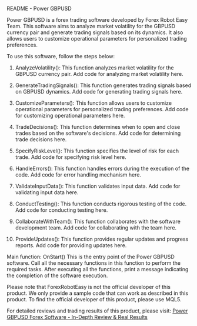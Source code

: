 README - Power GBPUSD

Power GBPUSD is a forex trading software developed by Forex Robot Easy Team. This software aims to analyze market volatility for the GBPUSD currency pair and generate trading signals based on its dynamics. It also allows users to customize operational parameters for personalized trading preferences.

To use this software, follow the steps below:

1. AnalyzeVolatility(): This function analyzes market volatility for the GBPUSD currency pair. Add code for analyzing market volatility here.

2. GenerateTradingSignals(): This function generates trading signals based on GBPUSD dynamics. Add code for generating trading signals here.

3. CustomizeParameters(): This function allows users to customize operational parameters for personalized trading preferences. Add code for customizing operational parameters here.

4. TradeDecisions(): This function determines when to open and close trades based on the software's decisions. Add code for determining trade decisions here.

5. SpecifyRiskLevel(): This function specifies the level of risk for each trade. Add code for specifying risk level here.

6. HandleErrors(): This function handles errors during the execution of the code. Add code for error handling mechanism here.

7. ValidateInputData(): This function validates input data. Add code for validating input data here.

8. ConductTesting(): This function conducts rigorous testing of the code. Add code for conducting testing here.

9. CollaborateWithTeam(): This function collaborates with the software development team. Add code for collaborating with the team here.

10. ProvideUpdates(): This function provides regular updates and progress reports. Add code for providing updates here.

Main function: OnStart()
This is the entry point of the Power GBPUSD software. Call all the necessary functions in this function to perform the required tasks. After executing all the functions, print a message indicating the completion of the software execution.

Please note that ForexRobotEasy is not the official developer of this product. We only provide a sample code that can work as described in this product. To find the official developer of this product, please use MQL5.

For detailed reviews and trading results of this product, please visit: [Power GBPUSD Forex Software - In-Depth Review & Real Results](https://forexroboteasy.com/forex-robot-review/power-gbpusd-forex-software-in-depth-review-real-results/)
